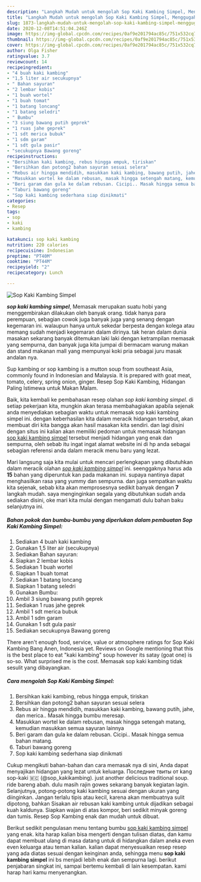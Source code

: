 ```yaml
---
description: "Langkah Mudah untuk mengolah Sop Kaki Kambing Simpel, Menggugah Selera"
title: "Langkah Mudah untuk mengolah Sop Kaki Kambing Simpel, Menggugah Selera"
slug: 1873-langkah-mudah-untuk-mengolah-sop-kaki-kambing-simpel-menggugah-selera
date: 2020-12-08T14:51:04.246Z
image: https://img-global.cpcdn.com/recipes/0af9e201794ac85c/751x532cq70/sop-kaki-kambing-simpel-foto-resep-utama.jpg
thumbnail: https://img-global.cpcdn.com/recipes/0af9e201794ac85c/751x532cq70/sop-kaki-kambing-simpel-foto-resep-utama.jpg
cover: https://img-global.cpcdn.com/recipes/0af9e201794ac85c/751x532cq70/sop-kaki-kambing-simpel-foto-resep-utama.jpg
author: Olga Fisher
ratingvalue: 3.7
reviewcount: 14
recipeingredient:
- "4 buah kaki kambing"
- "1,5 liter air secukupnya"
- " Bahan sayuran"
- "2 lembar kobis"
- "1 buah wortel"
- "1 buah tomat"
- "1 batang loncang"
- "1 batang seledri"
- " Bumbu"
- "3 siung bawang putih geprek"
- "1 ruas jahe geprek"
- "1 sdt merica bubuk"
- "1 sdm garam"
- "1 sdt gula pasir"
- "secukupnya Bawang goreng"
recipeinstructions:
- "Bersihkan kaki kambing, rebus hingga empuk, tiriskan"
- "Bersihkan dan potong2 bahan sayuran sesuai selera"
- "Rebus air hingga mendidih, masukkan kaki kambing, bawang putih, jahe, dan merica.. Masak hingga bumbu meresap."
- "Masukkan wortel ke dalam rebusan, masak hingga setengah matang, kemudian masukkan semua sayuran lainnya"
- "Beri garam dan gula ke dalam rebusan. Cicipi.. Masak hingga semua bahan matang."
- "Taburi bawang goreng"
- "Sop kaki kambing sederhana siap dinikmati"
categories:
- Resep
tags:
- sop
- kaki
- kambing

katakunci: sop kaki kambing 
nutrition: 220 calories
recipecuisine: Indonesian
preptime: "PT40M"
cooktime: "PT44M"
recipeyield: "2"
recipecategory: Lunch

---
```



![Sop Kaki Kambing Simpel](https://img-global.cpcdn.com/recipes/0af9e201794ac85c/751x532cq70/sop-kaki-kambing-simpel-foto-resep-utama.jpg)

<b><i>sop kaki kambing simpel</i></b>, Memasak merupakan suatu hobi yang menggembirakan dilakukan oleh banyak orang. tidak hanya para perempuan, sebagian cowok juga banyak juga yang senang dengan kegemaran ini. walaupun hanya untuk sekedar berpesta dengan kolega atau memang sudah menjadi kegemaran dalam dirinya. tak heran dalam dunia masakan sekarang banyak ditemukan laki laki dengan ketrampilan memasak yang sempurna, dan banyak juga kita jumpai di bermacam warung makan dan stand makanan mall yang mempunyai koki pria sebagai juru masak andalan nya.

Sup kambing or sop kambing is a mutton soup from southeast Asia, commonly found in Indonesian and Malaysia. It is prepared with goat meat, tomato, celery, spring onion, ginger. Resep Sop Kaki Kambing, Hidangan Paling Istimewa untuk Makan Malam.

Baik, kita kembali ke pembahasan resep olahan <i>sop kaki kambing simpel</i>. di setiap pekerjaan kita, mungkin akan terasa membahagiakan apabila sejenak anda menyediakan sebagian waktu untuk memasak sop kaki kambing simpel ini. dengan keberhasilan kita dalam meracik hidangan tersebut, akan membuat diri kita bangga akan hasil masakan kita sendiri. dan lagi disini dengan situs ini kalian akan memiliki pedoman untuk memasak hidangan <u>sop kaki kambing simpel</u> tersebut menjadi hidangan yang enak dan sempurna, oleh sebab itu ingat ingat alamat website ini di hp anda sebagai sebagian referensi anda dalam meracik menu baru yang lezat.


Mari langsung saja kita mulai untuk mencari perlengkapan yang dibutuhkan dalam meracik olahan <u><i>sop kaki kambing simpel</i></u> ini. seenggaknya harus ada <b>15</b> bahan yang diperuntuk kan pada makanan ini. supaya nantinya dapat menghasilkan rasa yang yummy dan sempurna. dan juga sempatkan waktu kita sejenak, sebab kita akan memprosesnya sedikit banyak dengan <b>7</b> langkah mudah. saya menginginkan segala yang dibutuhkan sudah anda sediakan disini, oke mari kita mulai dengan mengamati dulu bahan baku selanjutnya ini.

<!--inarticleads1-->

##### Bahan pokok dan bumbu-bumbu yang diperlukan dalam pembuatan Sop Kaki Kambing Simpel:

1. Sediakan 4 buah kaki kambing
1. Gunakan 1,5 liter air (secukupnya)
1. Sediakan  Bahan sayuran:
1. Siapkan 2 lembar kobis
1. Sediakan 1 buah wortel
1. Siapkan 1 buah tomat
1. Sediakan 1 batang loncang
1. Siapkan 1 batang seledri
1. Gunakan  Bumbu:
1. Ambil 3 siung bawang putih geprek
1. Sediakan 1 ruas jahe geprek
1. Ambil 1 sdt merica bubuk
1. Ambil 1 sdm garam
1. Gunakan 1 sdt gula pasir
1. Sediakan secukupnya Bawang goreng


There aren&#39;t enough food, service, value or atmosphere ratings for Sop Kaki Kambing Bang Anen, Indonesia yet. Reviews on Google mentioning that this is the best place to eat &#34;kaki kambing&#34; soup however its satay (goat one) is so-so. What surprised me is the cost. Memasak sop kaki kambing tidak sesulit yang dibayangkan. 

<!--inarticleads2-->

##### Cara mengolah Sop Kaki Kambing Simpel:

1. Bersihkan kaki kambing, rebus hingga empuk, tiriskan
1. Bersihkan dan potong2 bahan sayuran sesuai selera
1. Rebus air hingga mendidih, masukkan kaki kambing, bawang putih, jahe, dan merica.. Masak hingga bumbu meresap.
1. Masukkan wortel ke dalam rebusan, masak hingga setengah matang, kemudian masukkan semua sayuran lainnya
1. Beri garam dan gula ke dalam rebusan. Cicipi.. Masak hingga semua bahan matang.
1. Taburi bawang goreng
1. Sop kaki kambing sederhana siap dinikmati


Cukup mengikuti bahan-bahan dan cara memasak nya di sini, Anda dapat menyajikan hidangan yang lezat untuk keluarga. Последние твиты от kang sop-kaki 🇲🇨 (@sop_kakikambing). just another delicious traditional soup. ride bareng abah. dulu masih rajin gowes sekarang banyak kegiatan lagin. Selanjutnya, potong-potong kaki kambing sesuai dengan ukuran yang diinginkan. Jangan terlalu tipis atau kecil, karena akan membuatnya sulit dipotong, bahkan Sisakan air rebusan kaki kambing untuk dijadikan sebagai kuah kaldunya. Siapkan wajan di atas kompor, beri sedikit minyak goreng dan tumis. Resep Sop Kambing enak dan mudah untuk dibuat. 

Berikut sedikit pengulasan menu tentang bumbu <u>sop kaki kambing simpel</u> yang enak. kita harap kalian bisa mengerti dengan tulisan diatas, dan kamu dapat membuat ulang di masa datang untuk di hidangkan dalam aneka even even keluarga atau teman kalian. kalian dapat menyesuaikan resep resep yang ada diatas sesuai dengan keinginan anda, sehingga menu <b>sop kaki kambing simpel</b> ini bs menjadi lebih enak dan sempurna lagi. berikut penjabaran singkat ini, sampai bertemu kembali di lain kesempatan. kami harap hari kamu menyenangkan.
